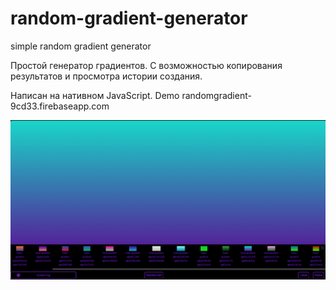 # random-gradient-generator
simple random gradient generator

Простой генератор градиентов. С возможностью копирования результатов и просмотра истории создания.

Написан на нативном JavaScript.
Demo randomgradient-9cd33.firebaseapp.com



![Иллюстрация к проекту](https://github.com/firstagon/random-gradient-generator/raw/upd0.1/img/screenshot1.png)